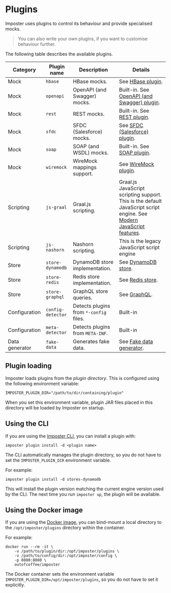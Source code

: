 # Plugins

Imposter uses plugins to control its behaviour and provide specialised mocks.

> You can also write your own plugins, if you want to customise behaviour further.

The following table describes the available plugins.

| Category       | Plugin name       | Description                            | Details                                                                                                                                          |
|----------------|-------------------|----------------------------------------|--------------------------------------------------------------------------------------------------------------------------------------------------|
| Mock           | `hbase`           | HBase mocks.                           | See [HBase plugin](hbase_plugin.md).                                                                                                             |
| Mock           | `openapi`         | OpenAPI (and Swagger) mocks.           | Built-in. See [OpenAPI (and Swagger) plugin](openapi_plugin.md).                                                                                 |
| Mock           | `rest`            | REST mocks.                            | Built-in. See [REST plugin](rest_plugin.md).                                                                                                     |
| Mock           | `sfdc`            | SFDC (Salesforce) mocks.               | See [SFDC (Salesforce) plugin](sfdc_plugin.md).                                                                                                  |
| Mock           | `soap`            | SOAP (and WSDL) mocks.                 | Built-in. See [SOAP plugin](soap_plugin.md).                                                                                                     |
| Mock           | `wiremock`        | WireMock mappings support.             | See [WireMock plugin](wiremock_plugin.md).                                                                                                       |
| Scripting      | `js-graal`        | Graal.js scripting.                    | Graal.js JavaScript scripting support. This is the default JavaScript script engine. See [Modern JavaScript features](./scripting_modern_js.md). |
| Scripting      | `js-nashorn`      | Nashorn scripting.                     | This is the legacy JavaScript script engine                                                                                                      |
| Store          | `store-dynamodb`  | DynamoDB store implementation.         | See [DynamoDB store](https://github.com/imposter-project/imposter-jvm-engine/tree/main/store/dynamodb).                                                          |
| Store          | `store-redis`     | Redis store implementation.            | See [Redis store](https://github.com/imposter-project/imposter-jvm-engine/tree/main/store/redis).                                                                |
| Store          | `store-graphql`   | GraphQL store queries.                 | See [GraphQL](stores_graphql.md).                                                                                                                |
| Configuration  | `config-detector` | Detects plugins from `*-config` files. | Built-in                                                                                                                                         |
| Configuration  | `meta-detector`   | Detects plugins from `META-INF`.       | Built-in                                                                                                                                         |
| Data generator | `fake-data`       | Generates fake data.                   | See [Fake data generator](fake_data.md).                                                                                                         |

## Plugin loading

Imposter loads plugins from the _plugin directory_. This is configured using the following environment variable:

    IMPOSTER_PLUGIN_DIR="/path/to/dir/containing/plugin"

When you set this environment variable, plugin JAR files placed in this directory will be loaded by Imposter on startup.

## Using the CLI

If you are using the [Imposter CLI](./run_imposter_cli.md), you can install a plugin with:

    imposter plugin install -d <plugin name>

The CLI automatically manages the plugin directory, so you do not have to set the `IMPOSTER_PLUGIN_DIR` environment variable.

For example:

    imposter plugin install -d stores-dynamodb

This will install the plugin version matching the current engine version used by the CLI. The next time you run `imposter up`, the plugin will be available.

## Using the Docker image

If you are using the [Docker image](./run_imposter_docker.md), you can bind-mount a local directory to the `/opt/imposter/plugins` directory within the container.

For example:

    docker run --rm -it \
        -v /path/to/plugin/dir:/opt/imposter/plugins \
        -v /path/to/config/dir:/opt/imposter/config \
        -p 8080:8080 \
        outofcoffee/imposter

The Docker container sets the environment variable `IMPOSTER_PLUGIN_DIR=/opt/imposter/plugins`, so you do not have to set it explicitly.
